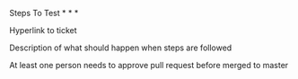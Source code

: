 Steps To Test
*
*
*

Hyperlink to ticket

Description of what should happen when steps are followed

At least one person needs to approve pull request before merged to master
